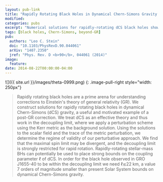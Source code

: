 ```yaml
---
layout: pub-link
title: "Rapidly Rotating Black Holes in Dynamical Chern-Simons Gravity: Decoupling Limit Solutions and Breakdown"
modified:
categories: pubs
excerpt: "Numerical solutions for rapidly-rotating dCS black holes show where the weak-coupling expansion breaks down."
tags: [black holes, Chern-Simons, beyond-GR]
pub:
  authors: "Leo C. Stein"
  doi: "10.1103/PhysRevD.90.044061"
  arXiv: "1407.2350"
  jref: "Phys. Rev. D <b>90</b>, 044061 (2014)"
image:
  feature:
date: 2014-08-22T00:00:00-04:00
---
```


![]({{ site.url }}/images/theta-0999.png)
{: .image-pull-right style="width: 250px"}
> Rapidly rotating black holes are a prime arena for understanding
> corrections to Einstein's theory of general relativity (GR). We
> construct solutions for rapidly rotating black holes in dynamical
> Chern-Simons (dCS) gravity, a useful and motivated example of a
> post-GR correction. We treat dCS as an effective theory and thus
> work in the decoupling limit, where we apply a perturbation scheme
> using the Kerr metric as the background solution. Using the
> solutions to the scalar field and the trace of the metric
> perturbation, we determine the regime of validity of our
> perturbative approach. We find that the maximal spin limit may be
> divergent, and the decoupling limit is strongly restricted for rapid
> rotation. Rapidly-rotating stellar-mass BHs can potentially be used
> to place strong bounds on the coupling parameter ℓ of dCS. In order
> for the black hole observed in GRO J1655-40 to be within the
> decoupling limit we need ℓ≲22 km, a value 7 orders of magnitude
> smaller than present Solar System bounds on dynamical Chern-Simons
> gravity.
